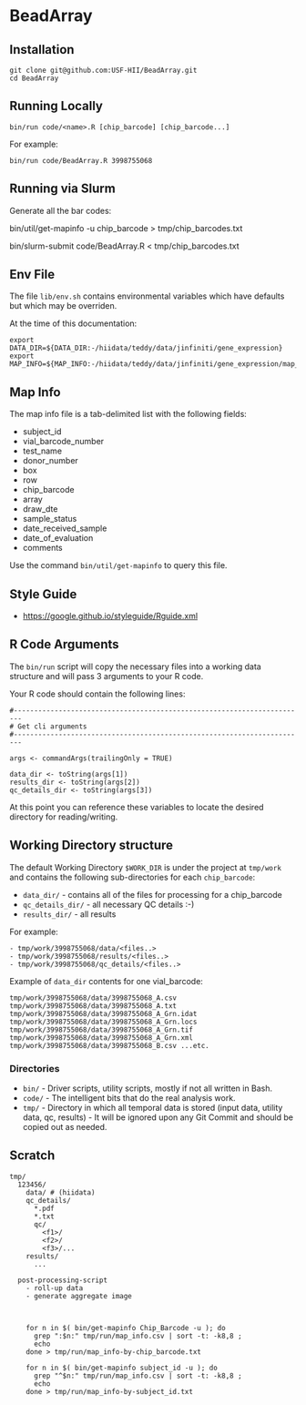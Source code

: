 # BeadArray

## Installation

    git clone git@github.com:USF-HII/BeadArray.git
    cd BeadArray

## Running Locally

    bin/run code/<name>.R [chip_barcode] [chip_barcode...]

For example:

    bin/run code/BeadArray.R 3998755068

## Running via Slurm

Generate all the bar codes:

   bin/util/get-mapinfo -u chip_barcode > tmp/chip_barcodes.txt

   bin/slurm-submit code/BeadArray.R < tmp/chip_barcodes.txt

## Env File

The file `lib/env.sh` contains environmental variables which have defaults but which may be overriden.

At the time of this documentation:

```
export DATA_DIR=${DATA_DIR:-/hiidata/teddy/data/jinfiniti/gene_expression}
export MAP_INFO=${MAP_INFO:-/hiidata/teddy/data/jinfiniti/gene_expression/map_info.txt}
```

## Map Info

The map info file is a tab-delimited list with the following fields:

- subject_id
- vial_barcode_number
- test_name
- donor_number
- box
- row
- chip_barcode
- array
- draw_dte
- sample_status
- date_received_sample
- date_of_evaluation
- comments

Use the command `bin/util/get-mapinfo` to query this file.

## Style Guide

- https://google.github.io/styleguide/Rguide.xml

## R Code Arguments

The `bin/run` script will copy the necessary files into a working data structure and will pass 3 arguments to your R code.

Your R code should contain the following lines:

```
#------------------------------------------------------------------------
# Get cli arguments
#------------------------------------------------------------------------

args <- commandArgs(trailingOnly = TRUE)

data_dir <- toString(args[1])
results_dir <- toString(args[2])
qc_details_dir <- toString(args[3])
```

At this point you can reference these variables to locate the desired directory for reading/writing.

## Working Directory structure

The default Working Directory `$WORK_DIR` is under the project at `tmp/work` and contains the following sub-directories
for each `chip_barcode`:

- `data_dir/` - contains all of the files for processing for a chip_barcode
- `qc_details_dir/` - all necessary QC details :-)
- `results_dir/` - all results

For example:

    - tmp/work/3998755068/data/<files..>
    - tmp/work/3998755068/results/<files..>
    - tmp/work/3998755068/qc_details/<files..>

Example of `data_dir` contents for one vial_barcode:

    tmp/work/3998755068/data/3998755068_A.csv
    tmp/work/3998755068/data/3998755068_A.txt
    tmp/work/3998755068/data/3998755068_A_Grn.idat
    tmp/work/3998755068/data/3998755068_A_Grn.locs
    tmp/work/3998755068/data/3998755068_A_Grn.tif
    tmp/work/3998755068/data/3998755068_A_Grn.xml
    tmp/work/3998755068/data/3998755068_B.csv ...etc.

### Directories

- `bin/` - Driver scripts, utility scripts, mostly if not all written in Bash.
- `code/` - The intelligent bits that do the real analysis work.
- `tmp/` - Directory in which all temporal data is stored (input data, utility data, qc, results) - It will be ignored upon any Git Commit and should be copied out as needed.


## Scratch

    tmp/
      123456/
        data/ # (hiidata)
        qc_details/
          *.pdf
          *.txt
          qc/
            <f1>/
            <f2>/
            <f3>/...
        results/
          ...

      post-processing-script
        - roll-up data
        - generate aggregate image



        for n in $( bin/get-mapinfo Chip_Barcode -u ); do
          grep ":$n:" tmp/run/map_info.csv | sort -t: -k8,8 ;
          echo
        done > tmp/run/map_info-by-chip_barcode.txt

        for n in $( bin/get-mapinfo subject_id -u ); do
          grep "^$n:" tmp/run/map_info.csv | sort -t: -k8,8 ;
          echo
        done > tmp/run/map_info-by-subject_id.txt


